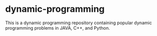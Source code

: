 # dynamic-programming
This is a dynamic programming repository containing popular dynamic programming problems in JAVA, C++, and Python.
